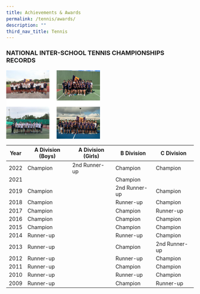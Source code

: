```yaml
---
title: Achievements & Awards
permalink: /tennis/awards/
description: ""
third_nav_title: Tennis
---
```

### NATIONAL INTER-SCHOOL TENNIS CHAMPIONSHIPS RECORDS


<img src="/images/tennis.png" 
     style="width:50%">

<table>
<thead>
  <tr>
    <th>Year</th>
    <th>A Division (Boys)</th>
    <th>A Division (Girls)</th>
    <th>B Division</th>
    <th>C Division</th>
  </tr>
</thead>
<tbody>
  <tr>
    <td>2022</td>
    <td>Champion</td>
    <td>2nd Runner-up</td>
    <td>Champion</td>
    <td>Champion</td>
  </tr>
  <tr>
    <td>2021</td>
    <td></td>
    <td></td>
    <td>Champion</td>
    <td></td>
  </tr>
  <tr>
    <td>2019</td>
    <td>Champion</td>
    <td></td>
    <td>2nd Runner-up</td>
    <td>Champion</td>
  </tr>
  <tr>
    <td>2018</td>
    <td>Champion</td>
    <td></td>
    <td>Runner-up</td>
    <td>Champion</td>
  </tr>
  <tr>
    <td>2017</td>
    <td>Champion</td>
    <td></td>
    <td>Champion</td>
    <td>Runner-up</td>
  </tr>
  <tr>
    <td>2016</td>
    <td>Champion</td>
    <td></td>
    <td>Champion</td>
    <td>Champion</td>
  </tr>
  <tr>
    <td>2015</td>
    <td>Champion</td>
    <td></td>
    <td>Champion</td>
    <td>Champion</td>
  </tr>
  <tr>
    <td>2014</td>
    <td>Runner-up</td>
    <td></td>
    <td>Runner-up</td>
    <td>Champion</td>
  </tr>
  <tr>
    <td>2013</td>
    <td>Runner-up</td>
    <td></td>
    <td>Champion</td>
    <td>2nd Runner-up</td>
  </tr>
  <tr>
    <td>2012</td>
    <td>Runner-up</td>
    <td></td>
    <td>Runner-up</td>
    <td>Champion</td>
  </tr>
  <tr>
    <td>2011</td>
    <td>Runner-up</td>
    <td></td>
    <td>Champion</td>
    <td>Champion</td>
  </tr>
  <tr>
    <td>2010</td>
    <td>Runner-up</td>
    <td></td>
    <td>Runner-up</td>
    <td>Champion</td>
  </tr>
  <tr>
    <td>2009</td>
    <td>Runner-up</td>
    <td></td>
    <td>Champion</td>
    <td>Runner-up</td>
  </tr>
</tbody>
</table>
